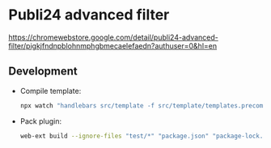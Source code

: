 # Publi24 advanced filter

https://chromewebstore.google.com/detail/publi24-advanced-filter/pigkjfndnpblohnmphgbmecaelefaedn?authuser=0&hl=en

## Development

- Compile template:
  ```bash
  npx watch "handlebars src/template -f src/template/templates.precompiled.js" src/template
  ```
- Pack plugin:
  ```bash
  web-ext build --ignore-files "test/*" "package.json" "package-lock.json" "playwright.config.ts" "node_modules"
  ```
